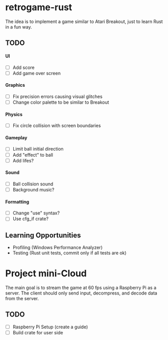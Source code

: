 # retrogame-rust

The idea is to implement a game similar to Atari Breakout, just to learn Rust in a fun way.

## TODO

#### UI
 - [ ] Add score
 - [ ] Add game over screen
 
#### Graphics
 - [ ] Fix precision errors causing visual glitches
 - [ ] Change color palette to be similar to Breakout

#### Physics
 - [ ] Fix circle collision with screen boundaries

#### Gameplay
 - [ ] Limit ball initial direction
 - [ ] Add "effect" to ball
 - [ ] Add lifes?
 
 #### Sound
 - [ ] Ball collision sound
 - [ ] Background music?
 
 #### Formatting
 - [ ] Change "use" syntax? 
 - [ ] Use cfg_if crate?
  
## Learning Opportunities
- Profiling (Windows Performance Analyzer)
- Testing (Rust unit tests, commit only if all tests are ok)

# Project mini-Cloud

The main goal is to stream the game at 60 fps using a Raspberry Pi as a server. 
The client should only send input, decompress, and decode data from the server. 

## TODO

- [ ] Raspberry Pi Setup (create a guide) 
- [ ] Build crate for user side
